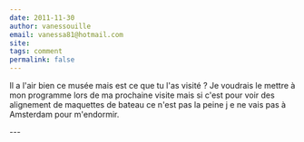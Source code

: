 ```yaml
---
date: 2011-11-30
author: vanessouille
email: vanessa81@hotmail.com
site: 
tags: comment
permalink: false
---
```


<p>Il a l'air bien ce musée mais est ce que tu l'as visité ? Je voudrais le mettre à mon programme lors de ma prochaine visite mais si c'est pour voir des alignement de maquettes de bateau ce n'est pas la peine j e ne vais pas à Amsterdam pour m'endormir.</p>
---